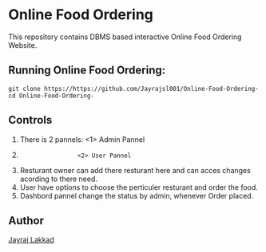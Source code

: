 # Online Food Ordering

This repository contains DBMS based interactive Online Food Ordering Website.

## Running Online Food Ordering:

```
git clone https://https://github.com/Jayrajsl001/Online-Food-Ordering-
cd Online-Food-Ordering-
```



## Controls
1. There is 2 pannels: <1> Admin Pannel
2.                     <2> User Pannel
3. Resturant owner can add there resturant here and can acces changes acording to there need.
4. User have options to choose the perticuler resturant and order the food.
5. Dashbord pannel change the status by admin, whenever Order placed.



## Author
[Jayraj Lakkad](https://github.com/Jayrajsl001)
